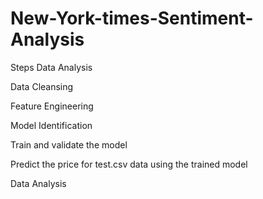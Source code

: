 # New-York-times-Sentiment-Analysis


Steps Data Analysis

Data Cleansing

Feature Engineering

Model Identification

Train and validate the model

Predict the price for test.csv data using the trained model

Data Analysis

